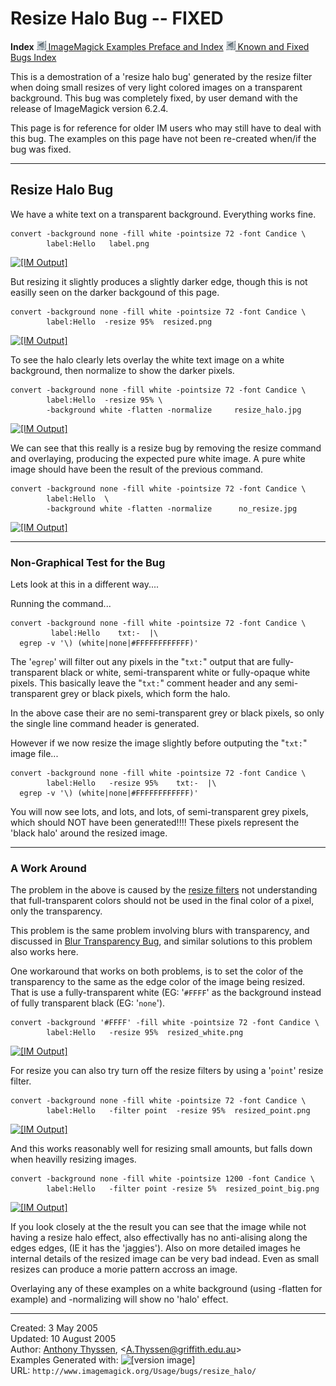 # Resize Halo Bug -- FIXED

**Index**
[![](../../img_www/granitesm_left.gif) ImageMagick Examples Preface and Index](../../)
[![](../../img_www/granitesm_left.gif) Known and Fixed Bugs Index](../)

This is a demostration of a 'resize halo bug' generated by the resize filter when doing small resizes of very light colored images on a transparent background.
This bug was completely fixed, by user demand with the release of ImageMagick version 6.2.4.

This page is for reference for older IM users who may still have to deal with this bug.
The examples on this page have not been re-created when/if the bug was fixed.

------------------------------------------------------------------------

## Resize Halo Bug

We have a white text on a transparent background.
Everything works fine.

~~~
convert -background none -fill white -pointsize 72 -font Candice \
        label:Hello   label.png
~~~

[![\[IM Output\]](label.png)](label.png)

But resizing it slightly produces a slightly darker edge, though this is not easilly seen on the darker backgound of this page.

~~~
convert -background none -fill white -pointsize 72 -font Candice \
        label:Hello  -resize 95%  resized.png
~~~

[![\[IM Output\]](resized.png)](resized.png)

To see the halo clearly lets overlay the white text image on a white background, then normalize to show the darker pixels.

~~~
convert -background none -fill white -pointsize 72 -font Candice \
        label:Hello  -resize 95% \
        -background white -flatten -normalize     resize_halo.jpg
~~~

[![\[IM Output\]](resize_halo.jpg)](resize_halo.jpg)

We can see that this really is a resize bug by removing the resize command and overlaying, producing the expected pure white image.
A pure white image should have been the result of the previous command.

~~~
convert -background none -fill white -pointsize 72 -font Candice \
        label:Hello  \
        -background white -flatten -normalize      no_resize.jpg
~~~

[![\[IM Output\]](no_resize.jpg)](no_resize.jpg)

------------------------------------------------------------------------

### Non-Graphical Test for the Bug

Lets look at this in a different way....

Running the command...

~~~
convert -background none -fill white -pointsize 72 -font Candice \
         label:Hello    txt:-  |\
  egrep -v '\) (white|none|#FFFFFFFFFFFF)'
~~~

The '`egrep`' will filter out any pixels in the "`txt:`" output that are fully-transparent black or white, semi-transparent white or fully-opaque white pixels.
This basically leave the "`txt:`" comment header and any semi-transparent grey or black pixels, which form the halo.

In the above case their are no semi-transparent grey or black pixels, so only the single line command header is generated.

However if we now resize the image slightly before outputing the "`txt:`" image file...

~~~
convert -background none -fill white -pointsize 72 -font Candice \
        label:Hello   -resize 95%    txt:-  |\
  egrep -v '\) (white|none|#FFFFFFFFFFFF)'
~~~

You will now see lots, and lots, and lots, of semi-transparent grey pixels, which should NOT have been generated!!!!
These pixels represent the 'black halo' around the resized image.

------------------------------------------------------------------------

### A Work Around

The problem in the above is caused by the [resize filters](../../resize/#filters) not understanding that full-transparent colors should not be used in the final color of a pixel, only the transparency.

This problem is the same problem involving blurs with transparency, and discussed in [Blur Transparency Bug](../blur_trans/), and similar solutions to this problem also works here.

One workaround that works on both problems, is to set the color of the transparency to the same as the edge color of the image being resized.
That is use a fully-transparent white (EG: '`#FFFF`' as the background instead of fully transparent black (EG: '`none`').

~~~
convert -background '#FFFF' -fill white -pointsize 72 -font Candice \
        label:Hello   -resize 95%  resized_white.png
~~~

[![\[IM Output\]](resized_white.png)](resized_white.png)

For resize you can also try turn off the resize filters by using a '`point`' resize filter.

~~~
convert -background none -fill white -pointsize 72 -font Candice \
        label:Hello   -filter point  -resize 95%  resized_point.png
~~~

[![\[IM Output\]](resized_point.png)](resized_point.png)

And this works reasonably well for resizing small amounts, but falls down when heavilly resizing images.

~~~
convert -background none -fill white -pointsize 1200 -font Candice \
        label:Hello   -filter point -resize 5%  resized_point_big.png
~~~

[![\[IM Output\]](resized_point_big.png)](resized_point_big.png)

If you look closely at the the result you can see that the image while not having a resize halo effect, also effectivally has no anti-alising along the edges edges, (IE it has the 'jaggies').
Also on more detailed images he internal details of the resized image can be very bad indead.
Even as small resizes can produce a morie pattern accross an image.

Overlaying any of these examples on a white background (using -flatten for example) and -normalizing will show no 'halo' effect.

------------------------------------------------------------------------

Created: 3 May 2005  
 Updated: 10 August 2005  
 Author: [Anthony Thyssen](http://www.ict.griffith.edu.au/anthony/anthony.html), &lt;[A.Thyssen@griffith.edu.au](http://www.ict.griffith.edu.au/anthony/mail.shtml)&gt;  
 Examples Generated with: ![\[version image\]](version.gif)  
 URL: `http://www.imagemagick.org/Usage/bugs/resize_halo/`
